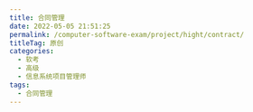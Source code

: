 ```yaml
---
title: 合同管理
date: 2022-05-05 21:51:25
permalink: /computer-software-exam/project/hight/contract/
titleTag: 原创
categories:
  - 软考
  - 高级
  - 信息系统项目管理师
tags:
  - 合同管理
---
```

